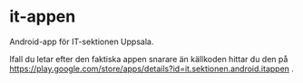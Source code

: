 it-appen
========

Android-app för IT-sektionen Uppsala.

Ifall du letar efter den faktiska appen snarare än källkoden hittar du den på https://play.google.com/store/apps/details?id=it.sektionen.android.itappen .

